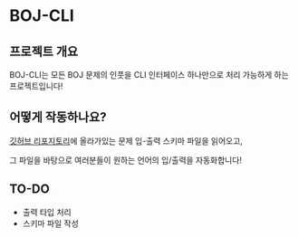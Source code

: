 # BOJ-CLI

## 프로젝트 개요

BOJ-CLI는 모든 BOJ 문제의 인풋을 CLI 인터페이스 하나만으로 처리 가능하게 하는 프로젝트입니다!

## 어떻게 작동하나요?

[깃허브 리포지토리](https://github.com/SieR-VR/BOJ-CLI-Database)에 올라가있는 문제 입-출력 스키마 파일을 읽어오고, 

그 파일을 바탕으로 여러분들이 원하는 언어의 입/출력을 자동화합니다!

## TO-DO

- 출력 타입 처리
- 스키마 파일 작성

